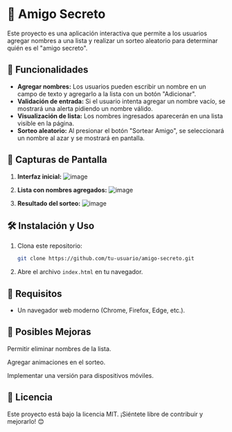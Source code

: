 # 🎁 Amigo Secreto

Este proyecto es una aplicación interactiva que permite a los usuarios agregar nombres a una lista y realizar un sorteo aleatorio para determinar quién es el "amigo secreto".

## 🚀 Funcionalidades
- **Agregar nombres:** Los usuarios pueden escribir un nombre en un campo de texto y agregarlo a la lista con un botón "Adicionar".
- **Validación de entrada:** Si el usuario intenta agregar un nombre vacío, se mostrará una alerta pidiendo un nombre válido.
- **Visualización de lista:** Los nombres ingresados aparecerán en una lista visible en la página.
- **Sorteo aleatorio:** Al presionar el botón "Sortear Amigo", se seleccionará un nombre al azar y se mostrará en pantalla.
  
## 📸 Capturas de Pantalla

1. **Interfaz inicial:**
![image](https://github.com/user-attachments/assets/f05d7210-f97f-41e0-a185-79adfe9c41a2)

2. **Lista con nombres agregados:**
![image](https://github.com/user-attachments/assets/62b188df-e890-430d-a2f0-841fab77c227)

3. **Resultado del sorteo:**
![image](https://github.com/user-attachments/assets/477e7bb6-833d-4130-ab48-29f0ca10b3a2)

## 🛠 Instalación y Uso

1. Clona este repositorio:
   ```sh
   git clone https://github.com/tu-usuario/amigo-secreto.git
   ```

2. Abre el archivo `index.html` en tu navegador.

## 📌 Requisitos

- Un navegador web moderno (Chrome, Firefox, Edge, etc.).

## 🎯 Posibles Mejoras

Permitir eliminar nombres de la lista.

Agregar animaciones en el sorteo.

Implementar una versión para dispositivos móviles.

## 📜 Licencia

Este proyecto está bajo la licencia MIT. ¡Siéntete libre de contribuir y mejorarlo! 😊
